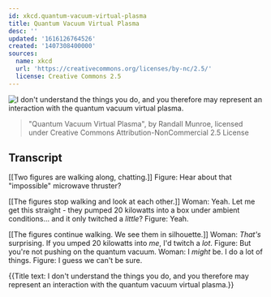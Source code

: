```yaml
---
id: xkcd.quantum-vacuum-virtual-plasma
title: Quantum Vacuum Virtual Plasma
desc: ''
updated: '1616126764526'
created: '1407308400000'
sources:
  name: xkcd
  url: 'https://creativecommons.org/licenses/by-nc/2.5/'
  license: Creative Commons 2.5
---
```

![I don't understand the things you do, and you therefore may represent an interaction with the quantum vacuum virtual plasma.](https://imgs.xkcd.com/comics/quantum_vacuum_virtual_plasma.png)
> "Quantum Vacuum Virtual Plasma", by Randall Munroe, licensed under Creative Commons Attribution-NonCommercial 2.5 License

## Transcript
[[Two figures are walking along, chatting.]]
Figure: Hear about that "impossible" microwave thruster? 

[[The figures stop walking and look at each other.]]
Woman: Yeah. Let me get this straight - they pumped 20 kilowatts into a box under ambient conditions... and it only twitched a *little*?
Figure: Yeah. 

[[The figures continue walking. We see them in silhouette.]]
Woman: *That's* surprising. If you umped 20 kilowatts into *me*, I'd twitch a *lot*. 
Figure: But you're not pushing on the quantum vacuum.
Woman: I *might* be. I do a lot of things. 
Figure: I guess we can't be sure. 

{{Title text: I don't understand the things you do, and you therefore may represent an interaction with the quantum vacuum virtual plasma.}}
